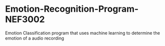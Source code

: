 # Emotion-Recognition-Program-NEF3002
Emotion Classification program that uses machine learning to determine the emotion of a audio recording
